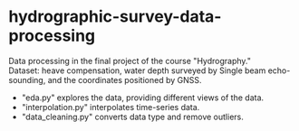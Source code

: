 # hydrographic-survey-data-processing
Data processing in the final project of the course "Hydrography."   
  Dataset: heave compensation, water depth surveyed by Single beam echo-sounding, and the coordinates positioned by GNSS.  
- "eda.py" explores the data, providing different views of the data.
- "interpolation.py" interpolates time-series data.
- "data_cleaning.py" converts data type and remove outliers.
